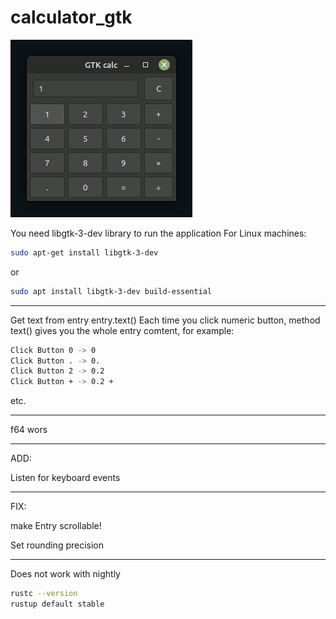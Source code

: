 # calculator_gtk

![calculator_gtk](https://github.com/antonovmike/calculator_gtk/blob/main/calculator_gtk.gif)

You need  libgtk-3-dev library to run the application
For Linux machines:
```bash
sudo apt-get install libgtk-3-dev
```
or
```bash
sudo apt install libgtk-3-dev build-essential
```

--------------------

Get text from entry
entry.text()
Each time you click numeric button, method text() gives you the whole entry comtent, for example:
```bash
Click Button 0 -> 0
Click Button . -> 0.
Click Button 2 -> 0.2
Click Button + -> 0.2 +
```
etc.

--------------------

f64 wors

--------------------

ADD:

Listen for keyboard events

--------------------

FIX:

make Entry scrollable!

Set rounding precision

--------------------

Does not work with nightly
```bash
rustc --version
rustup default stable
```